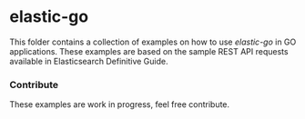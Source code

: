 elastic-go
==============
This folder contains a collection of examples on how to use *elastic-go* in GO applications. These examples are based on the sample REST API requests available in Elasticsearch Definitive Guide.

### Contribute
These examples are work in progress, feel free contribute.
